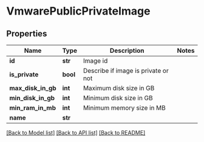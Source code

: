 # VmwarePublicPrivateImage

## Properties
Name | Type | Description | Notes
------------ | ------------- | ------------- | -------------
**id** | **str** | Image id | 
**is_private** | **bool** | Describe if image is private or not | 
**max_disk_in_gb** | **int** | Maximum disk size in GB | 
**min_disk_in_gb** | **int** | Minimum disk size in GB | 
**min_ram_in_mb** | **int** | Minimum memory size in MB | 
**name** | **str** |  | 

[[Back to Model list]](../README.md#documentation-for-models) [[Back to API list]](../README.md#documentation-for-api-endpoints) [[Back to README]](../README.md)


